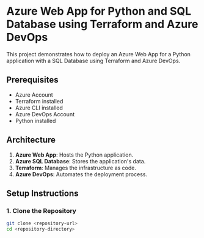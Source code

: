 # Azure Web App for Python and SQL Database using Terraform and Azure DevOps

This project demonstrates how to deploy an Azure Web App for a Python application with a SQL Database using Terraform and Azure DevOps.

## Prerequisites

- Azure Account
- Terraform installed
- Azure CLI installed
- Azure DevOps Account
- Python installed

## Architecture

1. **Azure Web App**: Hosts the Python application.
2. **Azure SQL Database**: Stores the application's data.
3. **Terraform**: Manages the infrastructure as code.
4. **Azure DevOps**: Automates the deployment process.

## Setup Instructions

### 1. Clone the Repository

```bash
git clone <repository-url>
cd <repository-directory>
